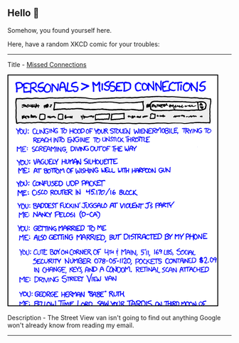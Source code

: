 ## Hello 👀

Somehow, you found yourself here.

Here, have a random XKCD comic for your troubles:

-----------------------------------

Title - [Missed Connections](https://xkcd.com/935)

![Missed Connections](./random_comic.png)

Description - The Street View van isn't going to find out anything Google won't already know from reading my email.

-----------------------------------